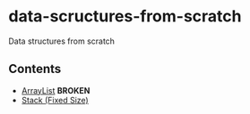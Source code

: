 # data-scructures-from-scratch
Data structures from scratch

## Contents
 - [ArrayList](/ArrayList/) **BROKEN**
 - [Stack (Fixed Size)](/Stack/)